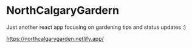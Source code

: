 # NorthCalgaryGardern
Just another react app focusing on gardening tips and status updates :) 

https://northcalgarygarden.netlify.app/
